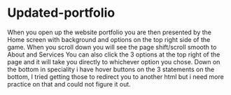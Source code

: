 # Updated-portfolio
When you open up the website portfolio you are then presented by the Home screen with background and options on the top right side of the game.
When you scroll down you will see the page shift/scroll smooth to About and Services
You can also click the 3 options at the top right of the page and it will take you directly to whichever option you chose.
Down on the bottom in speciality i have hover buttons on the 3 statements on the bottom, I tried getting those to redirect you to another html but i need more practice on that
and could not figure it out.
